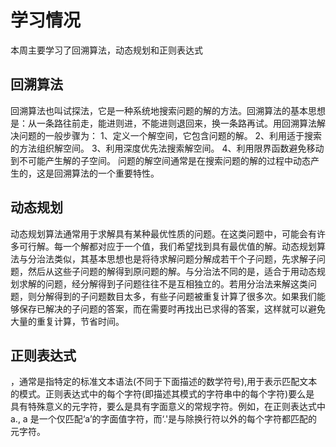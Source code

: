 # 学习情况
本周主要学习了回溯算法，动态规划和正则表达式
## 回溯算法
回溯算法也叫试探法，它是一种系统地搜索问题的解的方法。回溯算法的基本思想是：从一条路往前走，能进则进，不能进则退回来，换一条路再试。用回溯算法解决问题的一般步骤为： 1、定义一个解空间，它包含问题的解。 2、利用适于搜索的方法组织解空间。 3、利用深度优先法搜索解空间。 4、利用限界函数避免移动到不可能产生解的子空间。 问题的解空间通常是在搜索问题的解的过程中动态产生的，这是回溯算法的一个重要特性。
## 动态规划
动态规划算法通常用于求解具有某种最优性质的问题。在这类问题中，可能会有许多可行解。每一个解都对应于一个值，我们希望找到具有最优值的解。动态规划算法与分治法类似，其基本思想也是将待求解问题分解成若干个子问题，先求解子问题，然后从这些子问题的解得到原问题的解。与分治法不同的是，适合于用动态规划求解的问题，经分解得到子问题往往不是互相独立的。若用分治法来解这类问题，则分解得到的子问题数目太多，有些子问题被重复计算了很多次。如果我们能够保存已解决的子问题的答案，而在需要时再找出已求得的答案，这样就可以避免大量的重复计算，节省时间。
## 正则表达式
，通常是指特定的标准文本语法(不同于下面描述的数学符号),用于表示匹配文本的模式。正则表达式中的每个字符(即描述其模式的字符串中的每个字符)要么是 具有特殊意义的元字符，要么是具有字面意义的常规字符。例如，在正则表达式中 a., a 是一个仅匹配‘a’的字面值字符，而‘.'是与除换行符以外的每个字符都匹配的元字符。
